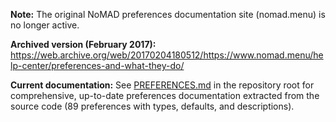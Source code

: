 **Note:** The original NoMAD preferences documentation site (nomad.menu) is no longer active.

**Archived version (February 2017):** https://web.archive.org/web/20170204180512/https://www.nomad.menu/help-center/preferences-and-what-they-do/

**Current documentation:** See [PREFERENCES.md](../PREFERENCES.md) in the repository root for comprehensive, up-to-date preferences documentation extracted from the source code (89 preferences with types, defaults, and descriptions).